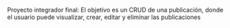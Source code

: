 Proyecto integrador final:
El objetivo es un CRUD de una publicación, donde el usuario puede visualizar, crear, editar y eliminar las publicaciones